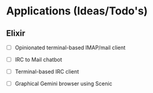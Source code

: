 # Applications (Ideas/Todo's)

## Elixir

* [ ] Opinionated terminal-based IMAP/mail client

* [ ] IRC to Mail chatbot

* [ ] Terminal-based IRC client

* [ ] Graphical Gemini browser using Scenic
